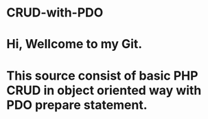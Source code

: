 # CRUD-with-PDO
#          Hi, Wellcome to my Git.  
# This source consist of basic PHP CRUD in object oriented way with PDO prepare statement. 
